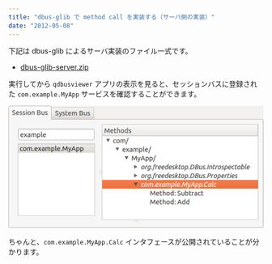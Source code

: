 ```yaml
---
title: "dbus-glib で method call を実装する（サーバ側の実装）"
date: "2012-05-08"
---
```


下記は dbus-glib によるサーバ実装のファイル一式です。

- [dbus-glib-server.zip](./dbus-glib-server.zip)

実行してから `qdbusviewer` アプリの表示を見ると、セッションバスに登録された `com.example.MyApp` サービスを確認することができます。

![dbus-glib-server.png](./dbus-glib-server.png)

ちゃんと、`com.example.MyApp.Calc` インタフェースが公開されていることが分かります。


